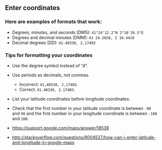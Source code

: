 ## Enter coordinates

### Here are examples of formats that work:

 - Degrees, minutes, and seconds (DMS): `41°24'12.2"N 2°10'26.5"E`
 - Degrees and decimal minutes (DMM): `41 24.2028, 2 10.4418`
 - Decimal degrees (DD): `41.40338, 2.17403`

### Tips for formatting your coordinates

 - Use the degree symbol instead of “d”.
 - Use periods as decimals, not commas.
   - Incorrect: `41,40338, 2,17403`.
   - Correct: `41.40338, 2.17403`.
 - List your latitude coordinates before longitude coordinates.
 - Check that the first number in your latitude coordinate is between `-90` and `90` and the first number in your longitude coordinate is between `-180` and `180`.

- https://support.google.com/maps/answer/18539
- http://stackoverflow.com/questions/8004527/how-can-i-enter-latitude-and-longitude-in-google-maps
